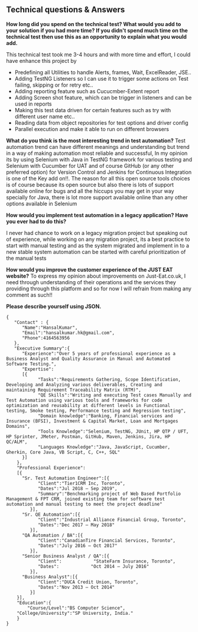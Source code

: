 ## Technical questions & Answers

**How long did you spend on the technical test? What would you add to your solution if you had more time? If you didn't spend much time on the technical test then use this as an opportunity to explain what you would add.**

This technical test took me 3-4 hours and with more time and effort, I could have enhance this project by
- Predefining all Utilities to handle Alerts, frames, Wait, ExcelReader, JSE..
- Adding TestNG Listeners so I can use it to trigger some actions on Test failing, skipping or for retry etc..
- Adding reporting feature such as Cucucmber-Extent report
- Adding Screen shot feature, which can be trigger in listeners and can be used in reports
- Making this test data driven for certain features such as try with different user name etc..
- Reading data from object repositories for test options and driver config
- Parallel execution and make it able to run on different browsers

**What do you think is the most interesting trend in test automation?**
Test automation trend can have different meanings and understanding but trend in a way of making automation most reliable and successful, In my opinion its by using Selenium with Java in TestNG framework for various testing and Selenium with Cucumber for UAT and of course GitHub (or any other preferred option) for Version Control and Jenkins for Continuous Integration is one of the Key add on!!. The reason for all this open source tools choices is of course because its open source but also there is lots of support available online for bugs and all the hiccups you may get in your way specially for Java, there is lot more support available online than any other options available in Selenium

**How would you implement test automation in a legacy application? Have you ever had to do this?**

I never had chance to work on a legacy migration project but speaking out of experience, while working on any migration project, its a best practice to start with manual testing and as the system migrated and implement in to a new stable system automation can be started with careful prioritization of the manual tests

**How would you improve the customer experience of the JUST EAT website?**
To express my opinion about improvements on Just-Eat.co.uk, I need through understanding of their operations and the services they providing through this platform and so for now I will refrain from making any comment as such!!

**Please describe yourself using JSON.**

    { 
       "Contact" : { 
          "Name":"HansalKumar",
          "Email":"hansalkumar.hk@gmail.com",
          "Phone":4164563956
       },
       "Executive Summary":{ 
          "Experience":"Over 5 years of professional experience as a Business Analyst and Quality Assurance in Manual and Automated Software Testing.",
          "Expertise":
    	  [{ 
                "Tasks":"Requirements Gathering, Scope Identification, Developing and Analyzing various deliverables, Creating and maintaining Requirement Traceability Matrix (RTM)", 
                "QE Skills":"Writing and executing Test cases Manually and Test Automation using various tools and frameworks for code optimization and reusability at different levels in Functional testing, Smoke testing, Performance testing and Regression testing",
                "Domain knowledge":"Banking, Financial services and Insurance (BFSI), Investment & Capital Market, Loan and Mortgages Domains",
                "Tools Knowledge":"Selenium, TestNG, JUnit, HP QTP / UFT, HP Sprinter, JMeter, Postman, GitHub, Maven, Jenkins, Jira, HP QC/ALM",
                "Languages Knowledge":"Java, JavaScript, Cucumber, Gherkin, Core Java, VB Script, C, C++, SQL"
    	  }]
    	},
    	"Professional Experience":
    	[{ 
          "Sr. Test Automation Engineer":[{ 
                "Client":"Tier1CRM Inc, Toronto",
    			"Dates":"Jul 2018 – Sep 2019",
    			"Summary":"Benchmarking project of Web Based Portfolio Management & FPT CRM, joined existing team for software test automation and manual testing to meet the project deadline"
             }],
          "Sr. QE Automation":[{ 
                "Client":"Industrial Alliance Financial Group, Toronto",
                "Dates":"Dec 2017 – May 2018"
             }],
          "QA Automation / BA":[{ 
                "Client":"CanadianTire Financial Services, Toronto",
                "Dates":"July 2016 – Oct 2017"
             }],
          "Senior Business Analyst / QA":[{ 
                "Client":            "StateFarm Insurance, Toronto",
                "Dates":            "Oct 2014 – July 2016"
             }],
          "Business Analyst":[{ 
                "Client":"DUCA Credit Union, Toronto",
                "Dates":"Nov 2013 – Oct 2014"
             }]
        }],
    	"Education":{ 
    		"Course/Level":"BS Computer Science",
    	"College/University":"SP University, India."
    	}
    }
